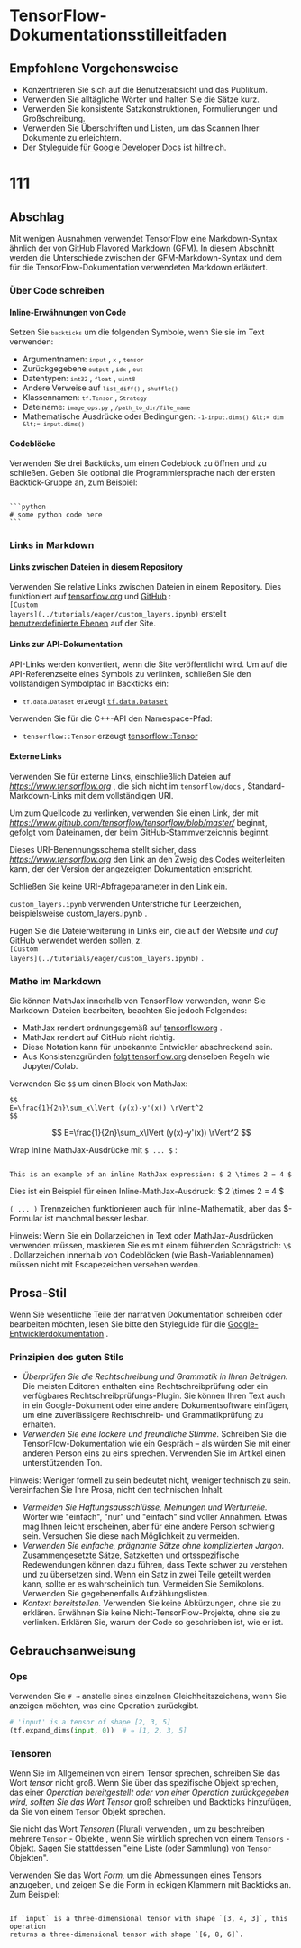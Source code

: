 # TensorFlow-Dokumentationsstilleitfaden

## Empfohlene Vorgehensweise

- Konzentrieren Sie sich auf die Benutzerabsicht und das Publikum.
- Verwenden Sie alltägliche Wörter und halten Sie die Sätze kurz.
- Verwenden Sie konsistente Satzkonstruktionen, Formulierungen und Großschreibung.
- Verwenden Sie Überschriften und Listen, um das Scannen Ihrer Dokumente zu erleichtern.
- Der [Styleguide für Google Developer Docs](https://developers.google.com/style/highlights) ist hilfreich.

# 111

## Abschlag

Mit wenigen Ausnahmen verwendet TensorFlow eine Markdown-Syntax ähnlich der von [GitHub Flavored Markdown](https://guides.github.com/features/mastering-markdown/) (GFM). In diesem Abschnitt werden die Unterschiede zwischen der GFM-Markdown-Syntax und dem für die TensorFlow-Dokumentation verwendeten Markdown erläutert.

### Über Code schreiben

#### Inline-Erwähnungen von Code

Setzen Sie <code>`backticks`</code> um die folgenden Symbole, wenn Sie sie im Text verwenden:

- Argumentnamen: <code>`input`</code> , <code>`x`</code> , <code>`tensor`</code>
- Zurückgegebene <code>`output`</code> , <code>`idx`</code> , <code>`out`</code>
- Datentypen: <code>`int32`</code> , <code>`float`</code> , <code>`uint8`</code>
- Andere Verweise auf <code>`list_diff()`</code> , <code>`shuffle()`</code>
- Klassennamen: <code>`tf.Tensor`</code> , <code>`Strategy`</code>
- Dateiname: <code>`image_ops.py`</code> , <code>`/path_to_dir/file_name`</code>
- Mathematische Ausdrücke oder Bedingungen: <code>`-1-input.dims() &lt;= dim &lt;= input.dims()`</code>

#### Codeblöcke

Verwenden Sie drei Backticks, um einen Codeblock zu öffnen und zu schließen. Geben Sie optional die Programmiersprache nach der ersten Backtick-Gruppe an, zum Beispiel:

<pre><code>
```python
# some python code here
```
</code></pre>

### Links in Markdown

#### Links zwischen Dateien in diesem Repository

Verwenden Sie relative Links zwischen Dateien in einem Repository. Dies funktioniert auf [tensorflow.org](https://www.tensorflow.org) und [GitHub](https://github.com/tensorflow/docs/tree/master/site/en) :<br> <code>\[Custom layers\]\(../tutorials/eager/custom_layers.ipynb\)</code> erstellt [benutzerdefinierte Ebenen](https://www.tensorflow.org/tutorials/eager/custom_layers) auf der Site.

#### Links zur API-Dokumentation

API-Links werden konvertiert, wenn die Site veröffentlicht wird. Um auf die API-Referenzseite eines Symbols zu verlinken, schließen Sie den vollständigen Symbolpfad in Backticks ein:

- <code>`tf.data.Dataset`</code> erzeugt [`tf.data.Dataset`](https://www.tensorflow.org/api_docs/python/tf/data/Dataset)

Verwenden Sie für die C++-API den Namespace-Pfad:

- `tensorflow::Tensor` erzeugt [tensorflow::Tensor](https://www.tensorflow.org/api_docs/cc/class/tensorflow/tensor)

#### Externe Links

Verwenden Sie für externe Links, einschließlich Dateien auf <var>https://www.tensorflow.org</var> , die sich nicht im `tensorflow/docs` , Standard-Markdown-Links mit dem vollständigen URI.

Um zum Quellcode zu verlinken, verwenden Sie einen Link, der mit <var>https://www.github.com/tensorflow/tensorflow/blob/master/</var> beginnt, gefolgt vom Dateinamen, der beim GitHub-Stammverzeichnis beginnt.

Dieses URI-Benennungsschema stellt sicher, dass <var>https://www.tensorflow.org</var> den Link an den Zweig des Codes weiterleiten kann, der der Version der angezeigten Dokumentation entspricht.

Schließen Sie keine URI-Abfrageparameter in den Link ein.

`custom_layers.ipynb` verwenden Unterstriche für Leerzeichen, beispielsweise custom_layers.ipynb .

Fügen Sie die Dateierweiterung in Links ein, die auf der Website *und auf* GitHub verwendet werden sollen, z.<br> <code>\[Custom layers\]\(../tutorials/eager/custom_layers.ipynb\)</code> .

### Mathe im Markdown

Sie können MathJax innerhalb von TensorFlow verwenden, wenn Sie Markdown-Dateien bearbeiten, beachten Sie jedoch Folgendes:

- MathJax rendert ordnungsgemäß auf [tensorflow.org](https://www.tensorflow.org) .
- MathJax rendert auf GitHub nicht richtig.
- Diese Notation kann für unbekannte Entwickler abschreckend sein.
- Aus Konsistenzgründen [folgt tensorflow.org](https://www.tensorflow.org) denselben Regeln wie Jupyter/Colab.

Verwenden Sie <code>$$</code> um einen Block von MathJax:

<pre><code>$$
E=\frac{1}{2n}\sum_x\lVert (y(x)-y'(x)) \rVert^2
$$</code></pre>

$$ E=\frac{1}{2n}\sum_x\lVert (y(x)-y'(x)) \rVert^2 $$

Wrap Inline MathJax-Ausdrücke mit <code>$ ... $</code> :

<pre><code>
This is an example of an inline MathJax expression: $ 2 \times 2 = 4 $
</code></pre>

Dies ist ein Beispiel für einen Inline-MathJax-Ausdruck: $ 2 \times 2 = 4 $

<code>\( ... \)</code> Trennzeichen funktionieren auch für Inline-Mathematik, aber das $-Formular ist manchmal besser lesbar.

Hinweis: Wenn Sie ein Dollarzeichen in Text oder MathJax-Ausdrücken verwenden müssen, maskieren Sie es mit einem führenden Schrägstrich: `\$` . Dollarzeichen innerhalb von Codeblöcken (wie Bash-Variablennamen) müssen nicht mit Escapezeichen versehen werden.

## Prosa-Stil

Wenn Sie wesentliche Teile der narrativen Dokumentation schreiben oder bearbeiten möchten, lesen Sie bitte den Styleguide für die [Google-Entwicklerdokumentation](https://developers.google.com/style/highlights) .

### Prinzipien des guten Stils

- *Überprüfen Sie die Rechtschreibung und Grammatik in Ihren Beiträgen.* Die meisten Editoren enthalten eine Rechtschreibprüfung oder ein verfügbares Rechtschreibprüfungs-Plugin. Sie können Ihren Text auch in ein Google-Dokument oder eine andere Dokumentsoftware einfügen, um eine zuverlässigere Rechtschreib- und Grammatikprüfung zu erhalten.
- *Verwenden Sie eine lockere und freundliche Stimme.* Schreiben Sie die TensorFlow-Dokumentation wie ein Gespräch – als würden Sie mit einer anderen Person eins zu eins sprechen. Verwenden Sie im Artikel einen unterstützenden Ton.

Hinweis: Weniger formell zu sein bedeutet nicht, weniger technisch zu sein. Vereinfachen Sie Ihre Prosa, nicht den technischen Inhalt.

- *Vermeiden Sie Haftungsausschlüsse, Meinungen und Werturteile.* Wörter wie "einfach", "nur" und "einfach" sind voller Annahmen. Etwas mag Ihnen leicht erscheinen, aber für eine andere Person schwierig sein. Versuchen Sie diese nach Möglichkeit zu vermeiden.
- *Verwenden Sie einfache, prägnante Sätze ohne komplizierten Jargon.* Zusammengesetzte Sätze, Satzketten und ortsspezifische Redewendungen können dazu führen, dass Texte schwer zu verstehen und zu übersetzen sind. Wenn ein Satz in zwei Teile geteilt werden kann, sollte er es wahrscheinlich tun. Vermeiden Sie Semikolons. Verwenden Sie gegebenenfalls Aufzählungslisten.
- *Kontext bereitstellen.* Verwenden Sie keine Abkürzungen, ohne sie zu erklären. Erwähnen Sie keine Nicht-TensorFlow-Projekte, ohne sie zu verlinken. Erklären Sie, warum der Code so geschrieben ist, wie er ist.

## Gebrauchsanweisung

### Ops

Verwenden Sie `# ⇒` anstelle eines einzelnen Gleichheitszeichens, wenn Sie anzeigen möchten, was eine Operation zurückgibt.

```python
# 'input' is a tensor of shape [2, 3, 5]
(tf.expand_dims(input, 0))  # ⇒ [1, 2, 3, 5]
```

### Tensoren

Wenn Sie im Allgemeinen von einem Tensor sprechen, schreiben Sie das Wort *tensor* nicht groß. Wenn Sie über das spezifische Objekt sprechen, das einer *Operation bereitgestellt oder von einer Operation zurückgegeben wird, sollten Sie das Wort Tensor* groß schreiben und Backticks hinzufügen, da Sie von einem `Tensor` Objekt sprechen.

Sie nicht das Wort *Tensoren* (Plural) verwenden , um zu beschreiben mehrere `Tensor` - Objekte , wenn Sie wirklich sprechen von einem `Tensors` - Objekt. Sagen Sie stattdessen "eine Liste (oder Sammlung) von `Tensor` Objekten".

Verwenden Sie das Wort *Form,* um die Abmessungen eines Tensors anzugeben, und zeigen Sie die Form in eckigen Klammern mit Backticks an. Zum Beispiel:

<pre><code>
If `input` is a three-dimensional tensor with shape `[3, 4, 3]`, this operation
returns a three-dimensional tensor with shape `[6, 8, 6]`.
</code></pre>

